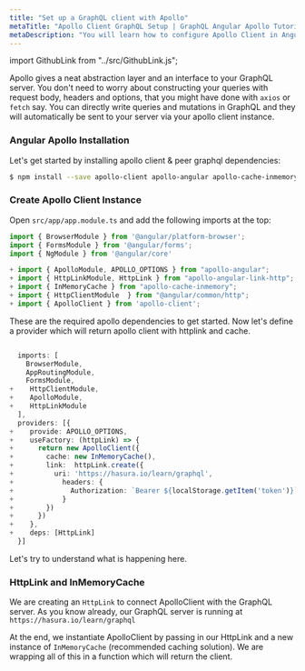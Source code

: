 ```yaml
---
title: "Set up a GraphQL client with Apollo"
metaTitle: "Apollo Client GraphQL Setup | GraphQL Angular Apollo Tutorial"
metaDescription: "You will learn how to configure Apollo Client in Angular by installing dependencies like apollo-angular, apollo-client, apollo-link-http, apollo-cache-inmemory"
---
```


import GithubLink from "../src/GithubLink.js";

Apollo gives a neat abstraction layer and an interface to your GraphQL server. You don't need to worry about constructing your queries with request body, headers and options, that you might have done with `axios` or `fetch` say. You can directly write queries and mutations in GraphQL and they will automatically be sent to your server via your apollo client instance.

### Angular Apollo Installation
Let's get started by installing apollo client & peer graphql dependencies:

```bash
$ npm install --save apollo-client apollo-angular apollo-cache-inmemory apollo-link apollo-angular-link-http graphql graphql-tag
```

### Create Apollo Client Instance
Open `src/app/app.module.ts` and add the following imports at the top:

<GithubLink link="https://github.com/hasura/learn-graphql/blob/master/tutorials/frontend/angular-apollo/app-final/src/app/app.module.ts" text="src/app/app.module.ts" />

```typescript
import { BrowserModule } from '@angular/platform-browser';
import { FormsModule } from '@angular/forms';
import { NgModule } from '@angular/core'

+ import { ApolloModule, APOLLO_OPTIONS } from "apollo-angular";
+ import { HttpLinkModule, HttpLink } from "apollo-angular-link-http";
+ import { InMemoryCache } from "apollo-cache-inmemory";
+ import { HttpClientModule  } from "@angular/common/http";
+ import { ApolloClient } from 'apollo-client';

```

These are the required apollo dependencies to get started. Now let's define a provider which will return apollo client with httplink and cache.

```typescript

  imports: [
    BrowserModule,
    AppRoutingModule,
    FormsModule,
+    HttpClientModule,
+    ApolloModule,
+    HttpLinkModule
  ],
  providers: [{
+    provide: APOLLO_OPTIONS,
+    useFactory: (httpLink) => {
+      return new ApolloClient({
+        cache: new InMemoryCache(),
+        link:  httpLink.create({
+          uri: 'https://hasura.io/learn/graphql',
+            headers: {
+              Authorization: `Bearer ${localStorage.getItem('token')}`
+            }
+        })
+      })
+    },
+    deps: [HttpLink]
  }]
```  

Let's try to understand what is happening here. 

### HttpLink and InMemoryCache
We are creating an `HttpLink` to connect ApolloClient with the GraphQL server. As you know already, our GraphQL server is running at `https://hasura.io/learn/graphql`

At the end, we instantiate ApolloClient by passing in our HttpLink and a new instance of `InMemoryCache` (recommended caching solution). We are wrapping all of this in a function which will return the client.

